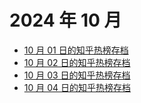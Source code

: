# 2024 年 10 月

+ [10 月 01 日的知乎热榜存档](/2024-10/01)
+ [10 月 02 日的知乎热榜存档](/2024-10/02)
+ [10 月 03 日的知乎热榜存档](/2024-10/03)
+ [10 月 04 日的知乎热榜存档](/2024-10/04)

